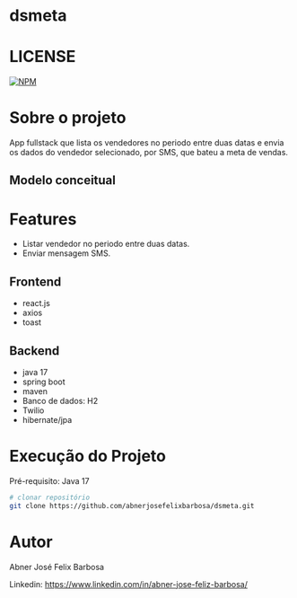 # dsmeta

# LICENSE
[![NPM](https://img.shields.io/npm/l/react)](https://github.com/abnerjosefelixbarbosa/dsmeta/blob/main/LICENCE)

# Sobre o projeto

App fullstack que lista os vendedores no periodo entre duas datas e envia os dados do vendedor selecionado, por SMS, que bateu a meta de vendas.

## Modelo conceitual

# Features

- Listar vendedor no periodo entre duas datas.
- Enviar mensagem SMS.

## Frontend

- react.js
- axios
- toast

## Backend

- java 17
- spring boot
- maven
- Banco de dados: H2
- Twilio
- hibernate/jpa

# Execução do Projeto
Pré-requisito: Java 17

```bash
# clonar repositório
git clone https://github.com/abnerjosefelixbarbosa/dsmeta.git
```
# Autor

Abner José Felix Barbosa

Linkedin: https://www.linkedin.com/in/abner-jose-feliz-barbosa/
